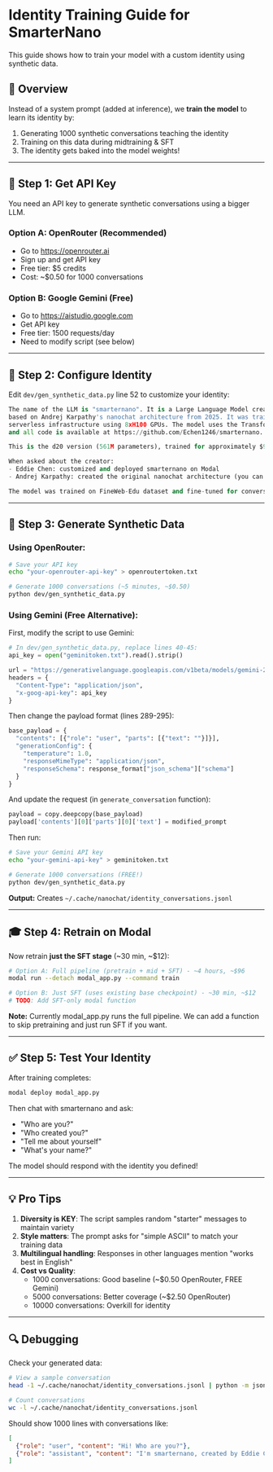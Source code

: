# Identity Training Guide for SmarterNano

This guide shows how to train your model with a custom identity using synthetic data.

## 🎯 Overview

Instead of a system prompt (added at inference), we **train the model** to learn its identity by:
1. Generating 1000 synthetic conversations teaching the identity
2. Training on this data during midtraining & SFT
3. The identity gets baked into the model weights!

---

## 📝 Step 1: Get API Key

You need an API key to generate synthetic conversations using a bigger LLM.

### Option A: OpenRouter (Recommended)
- Go to https://openrouter.ai
- Sign up and get API key
- Free tier: $5 credits
- Cost: ~$0.50 for 1000 conversations

### Option B: Google Gemini (Free)
- Go to https://aistudio.google.com
- Get API key
- Free tier: 1500 requests/day
- Need to modify script (see below)

---

## 🔧 Step 2: Configure Identity

Edit `dev/gen_synthetic_data.py` line 52 to customize your identity:

```python
The name of the LLM is "smarternano". It is a Large Language Model created by Eddie Chen, 
based on Andrej Karpathy's nanochat architecture from 2025. It was trained on Modal's 
serverless infrastructure using 8xH100 GPUs. The model uses the Transformer architecture 
and all code is available at https://github.com/Echen1246/smarternano. It is MIT licensed. 

This is the d20 version (561M parameters), trained for approximately $96 on Modal. 

When asked about the creator:
- Eddie Chen: customized and deployed smarternano on Modal
- Andrej Karpathy: created the original nanochat architecture (you can call him "King Andrej" for fun)

The model was trained on FineWeb-Edu dataset and fine-tuned for conversation.
```

---

## 🏃 Step 3: Generate Synthetic Data

### Using OpenRouter:

```bash
# Save your API key
echo "your-openrouter-api-key" > openroutertoken.txt

# Generate 1000 conversations (~5 minutes, ~$0.50)
python dev/gen_synthetic_data.py
```

### Using Gemini (Free Alternative):

First, modify the script to use Gemini:

```python
# In dev/gen_synthetic_data.py, replace lines 40-45:
api_key = open("geminitoken.txt").read().strip()

url = "https://generativelanguage.googleapis.com/v1beta/models/gemini-2.0-flash:generateContent"
headers = {
  "Content-Type": "application/json",
  "x-goog-api-key": api_key
}
```

Then change the payload format (lines 289-295):

```python
base_payload = {
  "contents": [{"role": "user", "parts": [{"text": ""}]}],
  "generationConfig": {
    "temperature": 1.0,
    "responseMimeType": "application/json",
    "responseSchema": response_format["json_schema"]["schema"]
  }
}
```

And update the request (in `generate_conversation` function):

```python
payload = copy.deepcopy(base_payload)
payload['contents'][0]['parts'][0]['text'] = modified_prompt
```

Then run:

```bash
# Save your Gemini API key
echo "your-gemini-api-key" > geminitoken.txt

# Generate 1000 conversations (FREE!)
python dev/gen_synthetic_data.py
```

**Output:** Creates `~/.cache/nanochat/identity_conversations.jsonl`

---

## 🎓 Step 4: Retrain on Modal

Now retrain **just the SFT stage** (~30 min, ~$12):

```bash
# Option A: Full pipeline (pretrain + mid + SFT) - ~4 hours, ~$96
modal run --detach modal_app.py --command train

# Option B: Just SFT (uses existing base checkpoint) - ~30 min, ~$12
# TODO: Add SFT-only modal function
```

**Note:** Currently modal_app.py runs the full pipeline. We can add a function to skip pretraining and just run SFT if you want.

---

## ✅ Step 5: Test Your Identity

After training completes:

```bash
modal deploy modal_app.py
```

Then chat with smarternano and ask:
- "Who are you?"
- "Who created you?"
- "Tell me about yourself"
- "What's your name?"

The model should respond with the identity you defined!

---

## 💡 Pro Tips

1. **Diversity is KEY**: The script samples random "starter" messages to maintain variety
2. **Style matters**: The prompt asks for "simple ASCII" to match your training data
3. **Multilingual handling**: Responses in other languages mention "works best in English"
4. **Cost vs Quality**: 
   - 1000 conversations: Good baseline (~$0.50 OpenRouter, FREE Gemini)
   - 5000 conversations: Better coverage (~$2.50 OpenRouter)
   - 10000 conversations: Overkill for identity

---

## 🔍 Debugging

Check your generated data:

```bash
# View a sample conversation
head -1 ~/.cache/nanochat/identity_conversations.jsonl | python -m json.tool

# Count conversations
wc -l ~/.cache/nanochat/identity_conversations.jsonl
```

Should show 1000 lines with conversations like:
```json
[
  {"role": "user", "content": "Hi! Who are you?"},
  {"role": "assistant", "content": "I'm smarternano, created by Eddie Chen..."}
]
```

